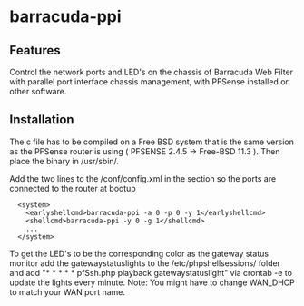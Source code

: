 # barracuda-ppi
## Features
Control the network ports and LED's on the chassis of Barracuda Web Filter with parallel port interface chassis management, with PFSense installed or other software.
## Installation
The c file has to be compiled on a Free BSD system that is the same version as the PFSense router is using ( PFSENSE 2.4.5 -> Free-BSD 11.3 ). Then place the binary in /usr/sbin/.

Add the two lines to the /conf/config.xml in the <system> section so the ports are connected to the router at bootup
```
  <system>
    <earlyshellcmd>barracuda-ppi -a 0 -p 0 -y 1</earlyshellcmd>
    <shellcmd>barracuda-ppi -y 0 -g 1</shellcmd>
    ...
  </system>
```
To get the LED's to be the corresponding color as the gateway status monitor add the gatewaystatuslights to the /etc/phpshellsessions/ folder and add "* * * * * pfSsh.php playback gatewaystatuslight" via crontab -e to update the lights every minute. Note: You might have to change WAN_DHCP to match your WAN port name.
